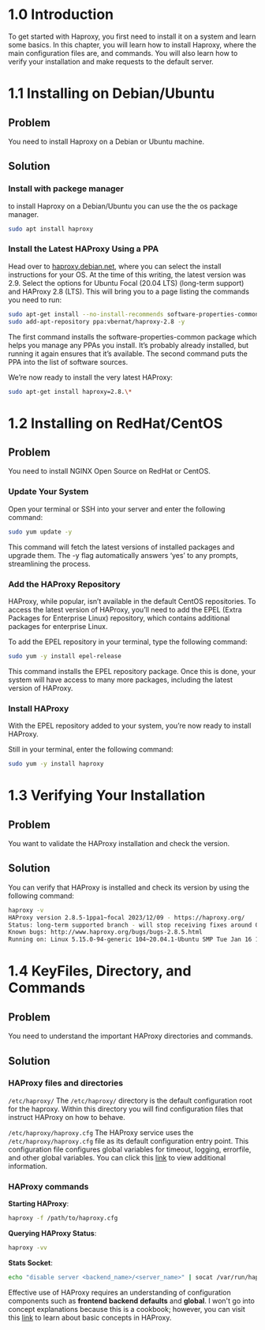 # 1.0 Introduction 
To get started with Haproxy, you first need to install it
on a system and learn some basics. In this chapter, you will learn how to install
Haproxy, where the main configuration files are, and commands.
You will also learn how to verify your installation and make requests to the default
server.

# 1.1 Installing on Debian/Ubuntu

## Problem
You need to install Haproxy on a Debian or Ubuntu machine.

## Solution

### Install with packege manager

to install Haproxy on a Debian/Ubuntu you can use the the os
package manager.
```bash
sudo apt install haproxy
```
### Install the Latest HAProxy Using a PPA
Head over to [haproxy.debian.net](https://haproxy.debian.net), where you can select the install instructions for your OS. At the time of this writing, the latest version was 2.9. Select the options for Ubuntu Focal (20.04 LTS) (long-term support) and HAProxy 2.8 (LTS). This will bring you to a page listing the commands you need to run:
```bash
sudo apt-get install --no-install-recommends software-properties-common
sudo add-apt-repository ppa:vbernat/haproxy-2.8 -y
```
The first command installs the software-properties-common package which helps you manage any PPAs you install. It’s probably already installed, but running it again ensures that it’s available. The second command puts the PPA into the list of software sources.

We’re now ready to install the very latest HAProxy:
```bash
sudo apt-get install haproxy=2.8.\*
```

# 1.2 Installing on RedHat/CentOS

## Problem

You need to install NGINX Open Source on RedHat or CentOS.

### Update Your System

Open your terminal or SSH into your server and enter the following command:
```bash
sudo yum update -y
```
This command will fetch the latest versions of installed packages and upgrade them. The -y flag automatically answers ‘yes’ to any prompts, streamlining the process.

### Add the HAProxy Repository

HAProxy, while popular, isn’t available in the default CentOS repositories. To access the latest version of HAProxy, you’ll need to add the EPEL (Extra Packages for Enterprise Linux) repository, which contains additional packages for enterprise Linux.

To add the EPEL repository in your terminal, type the following command:
```bash
sudo yum -y install epel-release
```
This command installs the EPEL repository package. Once this is done, your system will have access to many more packages, including the latest version of HAProxy.

### Install HAProxy
With the EPEL repository added to your system, you’re now ready to install HAProxy.

Still in your terminal, enter the following command:
```bash
sudo yum -y install haproxy
```

# 1.3 Verifying Your Installation

## Problem
You want to validate the HAProxy installation and check the version.

## Solution
You can verify that HAProxy is installed and check its version by using the following
command:
```bash
haproxy -v
HAProxy version 2.8.5-1ppa1~focal 2023/12/09 - https://haproxy.org/
Status: long-term supported branch - will stop receiving fixes around Q2 2028.
Known bugs: http://www.haproxy.org/bugs/bugs-2.8.5.html
Running on: Linux 5.15.0-94-generic 104~20.04.1-Ubuntu SMP Tue Jan 16 13:34:09 UTC 2024 x86_64
```

# 1.4 KeyFiles, Directory, and Commands

## Problem
You need to understand the important HAProxy directories and commands.

## Solution

### HAProxy files and directories
`/etc/haproxy/`
The `/etc/haproxy/` directory is the default configuration root for the haproxy.
Within this directory you will find configuration files that instruct HAProxy on
how to behave.

`/etc/haproxy/haproxy.cfg`
The HAProxy service uses the `/etc/haproxy/haproxy.cfg` file as its default configuration entry point. This configuration file configures global variables for timeout, logging, errorfile, and other global variables. You can click this [link](https://www.haproxy.com/documentation/haproxy-configuration-manual/2-8r1/) to view additional information.

### HAProxy commands

**Starting HAProxy**:
```bash
haproxy -f /path/to/haproxy.cfg
```

**Querying HAProxy Status**:
```bash
haproxy -vv
```

**Stats Socket**:
```bash
echo "disable server <backend_name>/<server_name>" | socat /var/run/haproxy.sock stdio
```

Effective use of HAProxy requires an understanding of configuration components such as **frontend** **backend** **defaults** and **global**. I won't go into concept explanations because this is a cookbook; however, you can visit this [link](https://www.haproxy.com/documentation/haproxy-configuration-tutorials/core-concepts/) to learn about basic concepts in HAProxy. 
